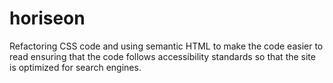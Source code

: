 # horiseon
Refactoring CSS code and using semantic HTML
to make the code easier to read ensuring that the code follows 
accessibility standards so that the site is optimized for search engines.
